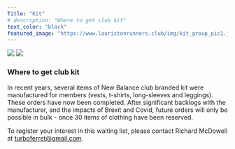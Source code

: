 ```yaml
---
Title: "Kit"
# description: "Where to get club kit"
text_color: "black"
featured_image: "https://www.lauristonrunners.club/img/kit_group_pic1.jpg"
---
```

<!---
![image](https://www.lauristonrunners.club/img/kit_group_pic1.jpg)
-->

![](https://www.lauristonrunners.club/img/kit_vest_resize.jpg) ![](https://www.lauristonrunners.club/img/kit_short_sleeve_resize.jpg)

### Where to get club kit

In recent years, several items of New Balance club branded kit were manufactured for members (vests, t-shirts, long-sleeves and leggings). These orders have now been completed. After significant backlogs with the manufacturer, and the impacts of Brexit and Covid, future orders will only be possible in bulk - once 30 items of clothing have been reserved. 

To register your interest in this waiting list, please contact Richard McDowell at turboferret@gmail.com.
